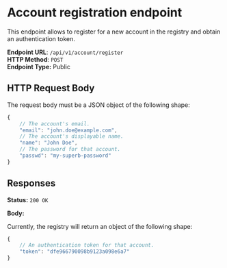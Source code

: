 Account registration endpoint
=============================

This endpoint allows to register for a new account in the registry and obtain an authentication token.  

**Endpoint URL**: `/api/v1/account/register`  
**HTTP Method**: `POST`  
**Endpoint Type:** Public  

HTTP Request Body
-----------------

The request body must be a JSON object of the following shape:

```js
{
    // The account's email.
    "email": "john.doe@example.com",
    // The account's displayable name.
    "name": "John Doe",
    // The password for that account.
    "passwd": "my-superb-password"
}
```

Responses
---------

**Status:** `200 OK`

**Body:**

Currently, the registry will return an object of the following shape:

```js
{
    // An authentication token for that account.
    "token": "dfe966790098b9123a098e6a7"
}
```
